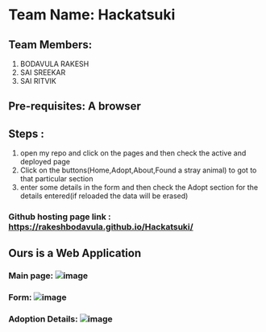 # Team Name: Hackatsuki

## Team Members: 
  1. BODAVULA RAKESH
  2. SAI SREEKAR
  3. SAI RITVIK
  
## Pre-requisites: A browser

## Steps : 
  1. open my repo and click on the pages and then check the active and deployed page
  2. Click on the buttons(Home,Adopt,About,Found a stray animal) to got to that particular section 
  3. enter some details in the form and then check the Adopt section for the details entered(if reloaded the data will be erased)
  
### Github hosting page link : https://rakeshbodavula.github.io/Hackatsuki/

## Ours is a Web Application

### Main page: ![image](https://user-images.githubusercontent.com/78262219/139588576-f7afa54b-bf1b-4be2-a62a-034502bf5993.png)
### Form: ![image](https://user-images.githubusercontent.com/78262219/139588647-38f4afc2-2bb0-4b30-b403-bfc32dbce3f8.png)
### Adoption Details: ![image](https://user-images.githubusercontent.com/78262219/139616760-ddb3cccd-ce3c-417d-ae9b-213aaded561a.png)

